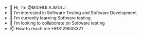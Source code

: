 - 👋 Hi, I’m @MIDHULAJMDLJ
- 👀 I’m interested in Software Testing and Software Development
- 🌱 I’m currently learning Software testing
- 💞️ I’m looking to collaborate on Software testing
- 📫 How to reach me +918129003321

<!---
MIDHULAJMDLJ/MIDHULAJMDLJ is a ✨ special ✨ repository because its `README.md` (this file) appears on your GitHub profile.
You can click the Preview link to take a look at your changes.
--->
